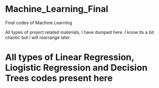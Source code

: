 # Machine_Learning_Final
Final codes of Machine Learning


All types of project related materials, I have dumped here. I know its a bit chaotic but i will rearrange later.

# All types of Linear Regression, Liogistic Regression and Decision Trees codes present here
